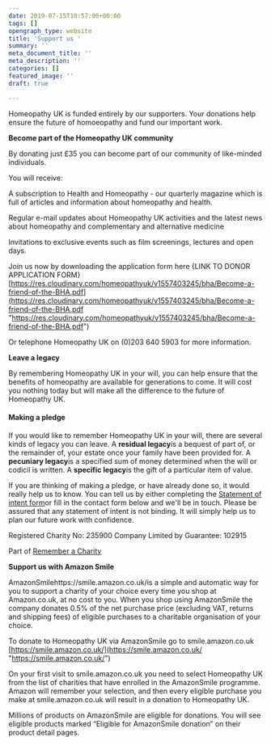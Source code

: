 ```yaml
---
date: 2019-07-15T10:57:00+00:00
tags: []
opengraph_type: website
title: 'Support us '
summary: ''
meta_document_title: ''
meta_description: ''
categories: []
featured_image: ''
draft: true

---
```

Homeopathy UK is funded entirely by our supporters. Your donations help ensure the future of homoeopathy and fund our important work. 

**Become part of the Homeopathy UK community**

By donating just £35 you can become part of our community of like-minded individuals.

You will receive:

A subscription to Health and Homeopathy - our quarterly magazine which is full of articles and information about homeopathy and health.

Regular e-mail updates about Homeopathy UK activities and the latest news about homeopathy and complementary and alternative medicine

Invitations to exclusive events such as film screenings, lectures and open days.

Join us now by downloading the application form here {LINK TO DONOR APPLICATION FORM}[https://res.cloudinary.com/homeopathyuk/v1557403245/bha/Become-a-friend-of-the-BHA.pdf](https://res.cloudinary.com/homeopathyuk/v1557403245/bha/Become-a-friend-of-the-BHA.pdf "https://res.cloudinary.com/homeopathyuk/v1557403245/bha/Become-a-friend-of-the-BHA.pdf")

Or telephone Homeopathy UK on (0)203 640 5903 for more information.

**Leave a legacy**

By remembering Homeopathy UK in your will, you can help ensure that the benefits of homeopathy are available for generations to come. It will cost you nothing today but will make all the difference to the future of Homeopathy UK.

#### Making a pledge

If you would like to remember Homeopathy UK in your will, there are several kinds of legacy you can leave. A **residual legacy**is a bequest of part of, or the remainder of, your estate once your family have been provided for. A **pecuniary legacy**is a specified sum of money determined when the will or codicil is written. A **specific legacy**is the gift of a particular item of value.

If you are thinking of making a pledge, or have already done so, it would really help us to know. You can tell us by either completing the [Statement of intent form](https://res.cloudinary.com/homeopathyuk/v1557403245/bha/Legacy_leaflet_insert.pdf)or fill in the contact form below and we'll be in touch. Please be assured that any statement of intent is not binding. It will simply help us to plan our future work with confidence.

Registered Charity No: 235900 Company Limited by Guarantee: 102915

Part of [Remember a Charity](http://www.rememberacharity.org.uk/)

**Support us with Amazon Smile**

AmazonSmilehttps://smile.amazon.co.uk/is a simple and automatic way for you to support a charity of your choice every time you shop at Amazon.co.uk, at no cost to you. When you shop using AmazonSmile the company donates 0.5% of the net purchase price (excluding VAT, returns and shipping fees) of eligible purchases to a charitable organisation of your choice.

To donate to Homeopathy UK via AmazonSmile go to smile.amazon.co.uk [https://smile.amazon.co.uk/](https://smile.amazon.co.uk/ "https://smile.amazon.co.uk/")

On your first visit to smile.amazon.co.uk you need to select Homeopathy UK from the list of charities that have enrolled in the AmazonSmile programme. Amazon will remember your selection, and then every eligible purchase you make at smile.amazon.co.uk will result in a donation to Homeopathy UK.

Millions of products on AmazonSmile are eligible for donations. You will see eligible products marked “Eligible for AmazonSmile donation” on their product detail pages.